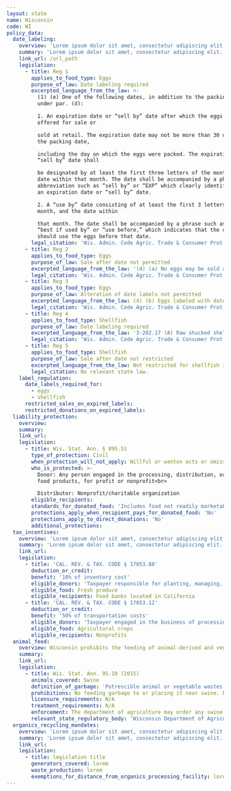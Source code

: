 ```yaml
---
layout: state
name: Wisconsin
code: WI
policy_data:
  date_labeling:
    overview: 'Lorem ipsum dolor sit amet, consectetur adipiscing elit. Curabitur tellus mi, consequat at laoreet eget, vestibulum nec dolor. Vivamus volutpat quam ac quam bibendum rutrum.'
    summary: 'Lorem ipsum dolor sit amet, consectetur adipiscing elit. Curabitur tellus mi, consequat at laoreet eget, vestibulum nec dolor. Vivamus volutpat quam ac quam bibendum rutrum.'
    link_url: /url_path
    legislation:
      - title: Reg 1
        applies_to_food_type: Eggs
        purpose_of_law: Date labeling required
        excerpted_language_from_the_law: >-
          (1) (e) One of the following dates, in addition to the packing date
          under par. (d):

          1. An expiration date or “sell by” date after which the eggs may not be
          offered for sale or

          sold at retail. The expiration date may not be more than 30 days from
          the packing date,

          including the day on which the eggs were packed. The expiration date or
          “sell by” date shall

          be designated by at least the first three letters of the month and the
          date within that month. The date shall be accompanied by a phrase or
          abbreviation such as “sell by” or “EXP” which clearly identifies it as
          an expiration date or “sell by” date.

          2. A “use by” date consisting of at least the first 3 letters of the
          month, and the date within

          that month. The date shall be accompanied by a phrase such as “use by,”
          “best if used by” or “use before,” which indicates that the consumer
          should use the eggs before that date.
        legal_citation: 'Wis. Admin. Code Agric. Trade & Consumer Prot. § 88- 08 (2013).'
      - title: Reg 2
        applies_to_food_type: Eggs
        purpose_of_law: Sale after date not permitted
        excerpted_language_from_the_law: '(4) (a) No eggs may be sold as whole eggs at retail after the expiration or “sell by” date specified for those eggs under subs. (1) (e) 1. or (2) (g) 1. If otherwise used as human food, the eggs shall meet at least grade B egg standards.'
        legal_citation: 'Wis. Admin. Code Agric. Trade & Consumer Prot. § 88- 08 (2013).'
      - title: Reg 3
        applies_to_food_type: Eggs
        purpose_of_law: Alteration of date labels not permitted
        excerpted_language_from_the_law: (4) (b) Eggs labeled with dates under subs. (1) (e) or (2) (g) shall retain those dates and may not be repackaged or relabeled with any other dates.
        legal_citation: 'Wis. Admin. Code Agric. Trade & Consumer Prot. § 88- 08 (2013).'
      - title: Reg 4
        applies_to_food_type: Shellfish
        purpose_of_law: Date labeling required
        excerpted_language_from_the_law: '3-202.17 (A) Raw shucked shellfish shall be obtained in nonreturnable packages which bear a legible label that identifies the: . . . (2) The “sell by” date for packages with a capacity of less than 1.87 L (one-half gallon) or the date shucked for packages with a capacity of 1.87 L (one-half gallon) or more.'
        legal_citation: 'Wis. Admin. Code Agric. Trade & Consumer Prot. §75, App. (2013).'
      - title: Reg 5
        applies_to_food_type: Shellfish
        purpose_of_law: Sale after date not restricted
        excerpted_language_from_the_law: Not restricted for shellfish in Wisconsin.
        legal_citation: No relevant state law.
    label_regulation:
      date_labels_required_for: 
        - eggs 
        - shellfish
      restricted_sales_on_expired_labels:
      restricted_donations_on_expired_labels:
  liability_protection:
    overview:
    summary:
    link_url:
    legislation:
      - title: Wis. Stat. Ann. § 895.51
        type_of_protection: Civil
        when_protection_will_not_apply: Willful or wanton acts or omissions
        who_is_protected: >-
          Donor: Any person engaged in the processing, distribution, or sale of
          food products, for profit or nonprofit<br>

          Distributor: Nonprofit/charitable organization
        eligible_recipients:
        standards_for_donated_food: 'Includes food not readily marketable due to appearance, age, freshness, grade, size, or surplus'
        protections_apply_when_recipient_pays_for_donated_food: 'No'
        protections_apply_to_direct_donations: 'No'
        additional_protections:
  tax_incentives:
    overview: 'Lorem ipsum dolor sit amet, consectetur adipiscing elit. Curabitur tellus mi, consequat at laoreet eget, vestibulum nec dolor. Vivamus volutpat quam ac quam bibendum rutrum.'
    summary: 'Lorem ipsum dolor sit amet, consectetur adipiscing elit. Curabitur tellus mi, consequat at laoreet eget, vestibulum nec dolor. Vivamus volutpat quam ac quam bibendum rutrum.'
    link_url:
    legislation:
      - title: 'CAL. REV. & TAX. CODE § 17053.88'
        deduction_or_credit:
        benefit: '10% of inventory cost'
        eligible_donors: 'Taxpayer responsible for planting, managing, and harvesting crops'
        eligible_food: Fresh produce
        eligible_recipients: Food banks located in California
      - title: 'CAL. REV. & TAX. CODE § 17053.12'
        deduction_or_credit:
        benefit: '50% of transportation costs'
        eligible_donors: 'Taxpayer engaged in the business of processing, distributing, or selling agricultural products'
        eligible_food: Agricultural crops
        eligible_recipients: Nonprofits
  animal_feed:
    overview: Wisconsin prohibits the feeding of animal-derived and vegetable waste to swine. It is also unlawful for any individual or facility to deposit or receive garbage where swine are kept. Individuals may feed household garbage to their own swine.
    summary:
    link_url:
    legislation:
      - title: Wis. Stat. Ann. 95.10 (2015)
        animals_covered: Swine
        definition_of_garbage: 'Putrescible animal or vegetable wastes containing animal parts, resulting from the handling, preparation, processing, cooking or consumption of food and which is collected from any source, and includes dead animals as defined in s. 95.72(1)(c). The term does not apply to private household wastes not removed from the premises where produced. 95.10 (2015).'
        prohibitions: No feeding garbage to or placing it near swine. Exception for individuals feeding household garbage. 95.10 (2015).
        licensure_requirements: N/A
        treatment_requirements: N/A
        enforcement: The department of agriculture may order any swine to be condemned or destroyed because of any infectious or communicable disease resulting from the swine’s consumption of garbage. 95.10 (2015).
        relevant_state_regulatory_body: 'Wisconsin Department of Agriculture, Trade, & Consumer Protection (95.10 (2015)), <a href="http://datcp.wi.gov/">http://datcp.wi.gov/</a>.'
  organics_recycling_mandates:
    overview: 'Lorem ipsum dolor sit amet, consectetur adipiscing elit. Curabitur tellus mi, consequat at laoreet eget, vestibulum nec dolor. Vivamus volutpat quam ac quam bibendum rutrum.'
    summary: 'Lorem ipsum dolor sit amet, consectetur adipiscing elit. Curabitur tellus mi, consequat at laoreet eget, vestibulum nec dolor. Vivamus volutpat quam ac quam bibendum rutrum.'
    link_url:
    legislation:
      - title: legislation title
        generators_covered: lorem
        waste_production: lorem
        exemptions_for_distance_from_organics_processing_facility: lorem
---
```

